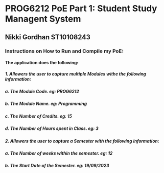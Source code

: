 <h1> PROG6212 PoE Part 1: Student Study Managent System</h1>
<h2> Nikki Gordhan ST10108243 </h2>
<h3>Instructions on How to Run and Compile my PoE:</h3>
<h4> The application does the following:</h4>
<h5> 1. Allowers the user to capture multiple Modules withe the following information:</h5>
  <t> <h5> a. The Module Code. eg: PROG6212</h5></t>
  <h5> b. The Module Name. eg: Programming</h5>
  <h5> c. The Number of Credits. eg: 15</h5>
  <h5> d. The Number of Hours spent in Class. eg: 3</h5>
<h5> 2. Allowers the user to capture a Semester with the following information:</h5>
  <h5> a. The Number of weeks within the semester. eg: 12</h5>
  <h5> b. The Start Date of the Semester. eg: 19/09/2023</h5>
